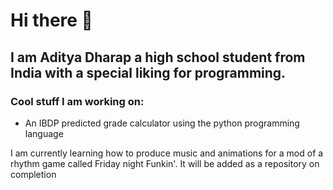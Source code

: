 # Hi there 👋
## I am Aditya Dharap a high school student from India with a special liking for programming.
### Cool stuff I am working on:
  - An IBDP predicted grade calculator using the python programming language

I am currently learning how to produce music and animations for a mod of a rhythm game called Friday night Funkin'. It will be added as a repository on completion

<!--
**DopplerEffectReloaded/DopplerEffectReloaded** is a ✨ _special_ ✨ repository because its `README.md` (this file) appears on your GitHub profile.

Here are some ideas to get you started:

- 🔭 I’m currently working on ...
- 🌱 I’m currently learning ...
- 👯 I’m looking to collaborate on ...
- 🤔 I’m looking for help with ...
- 💬 Ask me about ...
- 📫 How to reach me: ...
- 😄 Pronouns: ...
- ⚡ Fun fact: ...
-->
